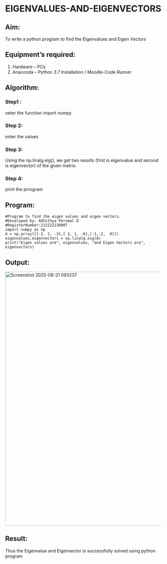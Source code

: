 # EIGENVALUES-AND-EIGENVECTORS
## Aim:
To write a python program to find the Eigenvalues and Eigen Vectors
## Equipment’s required:
1. 	Hardware – PCs
2. 	Anaconda – Python 3.7 Installation / Moodle-Code Runner
## Algorithm:
### Step1 : 
neter the function import numpy
### Step 2: 
enter the values
### Step 3:
 Using the np.linalg.eig(),  we get two results (first is eigenvalue and second is eigenvector) of the given matrix.
### Step 4: 
print the prrogram

## Program:
```
#Program to find the eigen values and eigen vectors.
#Developed by: Adhithya Perumal D
#RegisterNumber:212222230007
import numpy as np
A = np.array([[-2, 2, -3],[ 2, 1, -6],[-1,-2,  0]])
eigenvalues,eigenvectors = np.linalg.eig(A)
print("Eigen values are", eigenvalues, "and Eigen Vectors are", eigenvectors)

```

## Output:
<img width="1256" height="815" alt="Screenshot 2025-08-21 093237" src="https://github.com/user-attachments/assets/d0fd9854-5834-450c-8c0e-5abeeb43d3d1" />

## Result:
Thus the Eigenvalue and Eigenvector is successfully solved using python program
